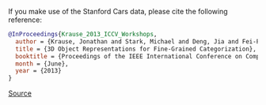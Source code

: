 If you make use of the Stanford Cars data, please cite the following reference:

``` bibtex
@InProceedings{Krause_2013_ICCV_Workshops,
  author = {Krause, Jonathan and Stark, Michael and Deng, Jia and Fei-Fei, Li},
  title = {3D Object Representations for Fine-Grained Categorization},
  booktitle = {Proceedings of the IEEE International Conference on Computer Vision (ICCV) Workshops},
  month = {June},
  year = {2013}
}
```

[Source](https://www.cv-foundation.org/openaccess/content_iccv_workshops_2013/W19/html/Krause_3D_Object_Representations_2013_ICCV_paper.html)